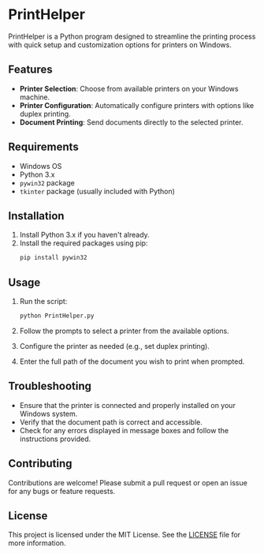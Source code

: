 # PrintHelper

PrintHelper is a Python program designed to streamline the printing process with quick setup and customization options for printers on Windows.

## Features

- **Printer Selection**: Choose from available printers on your Windows machine.
- **Printer Configuration**: Automatically configure printers with options like duplex printing.
- **Document Printing**: Send documents directly to the selected printer.

## Requirements

- Windows OS
- Python 3.x
- `pywin32` package
- `tkinter` package (usually included with Python)

## Installation

1. Install Python 3.x if you haven't already.
2. Install the required packages using pip:
   ```bash
   pip install pywin32
   ```

## Usage

1. Run the script:
   ```bash
   python PrintHelper.py
   ```

2. Follow the prompts to select a printer from the available options.

3. Configure the printer as needed (e.g., set duplex printing).

4. Enter the full path of the document you wish to print when prompted.

## Troubleshooting

- Ensure that the printer is connected and properly installed on your Windows system.
- Verify that the document path is correct and accessible.
- Check for any errors displayed in message boxes and follow the instructions provided.

## Contributing

Contributions are welcome! Please submit a pull request or open an issue for any bugs or feature requests.

## License

This project is licensed under the MIT License. See the [LICENSE](LICENSE) file for more information.